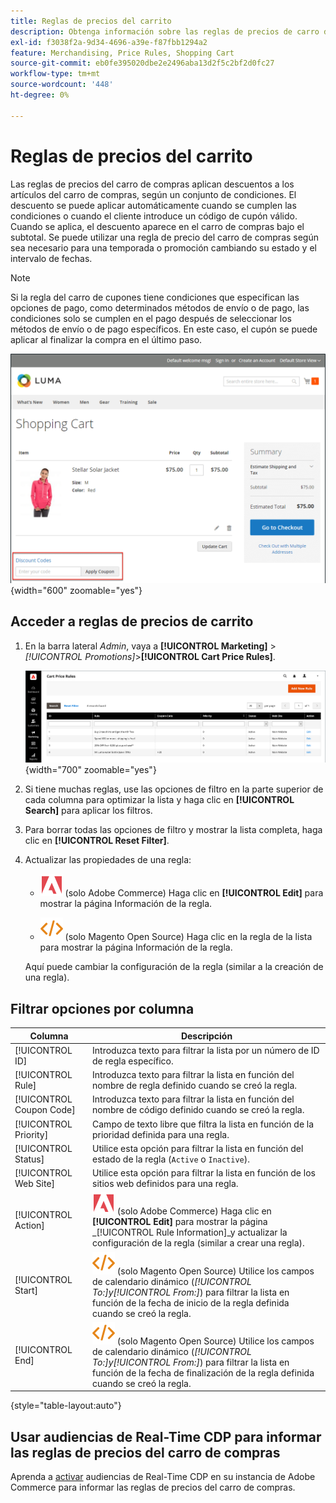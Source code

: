 ```yaml
---
title: Reglas de precios del carrito
description: Obtenga información sobre las reglas de precios de carro de compras que aplican descuentos a los artículos del carro de compras en función de un conjunto de condiciones.
exl-id: f3038f2a-9d34-4696-a39e-f87fbb1294a2
feature: Merchandising, Price Rules, Shopping Cart
source-git-commit: eb0fe395020dbe2e2496aba13d2f5c2bf2d0fc27
workflow-type: tm+mt
source-wordcount: '448'
ht-degree: 0%

---
```


# Reglas de precios del carrito

Las reglas de precios del carro de compras aplican descuentos a los artículos del carro de compras, según un conjunto de condiciones. El descuento se puede aplicar automáticamente cuando se cumplen las condiciones o cuando el cliente introduce un código de cupón válido. Cuando se aplica, el descuento aparece en el carro de compras bajo el subtotal. Se puede utilizar una regla de precio del carro de compras según sea necesario para una temporada o promoción cambiando su estado y el intervalo de fechas.

>[!NOTE]
>
>Si la regla del carro de cupones tiene condiciones que especifican las opciones de pago, como determinados métodos de envío o de pago, las condiciones solo se cumplen en el pago después de seleccionar los métodos de envío o de pago específicos. En este caso, el cupón se puede aplicar al finalizar la compra en el último paso.

![Ejemplo de tienda - cupón de aplicación del carro de compras](./assets/storefront-cart-apply-coupon.png){width="600" zoomable="yes"}

## Acceder a reglas de precios de carrito

1. En la barra lateral _Admin_, vaya a **[!UICONTROL Marketing]** > _[!UICONTROL Promotions]_>**[!UICONTROL Cart Price Rules]**.

   ![Regla de precio del carro de compras](./assets/price-rule-cart.png){width="700" zoomable="yes"}

1. Si tiene muchas reglas, use las opciones de filtro en la parte superior de cada columna para optimizar la lista y haga clic en **[!UICONTROL Search]** para aplicar los filtros.

1. Para borrar todas las opciones de filtro y mostrar la lista completa, haga clic en **[!UICONTROL Reset Filter]**.

1. Actualizar las propiedades de una regla:

   - ![Adobe Commerce](../assets/adobe-logo.svg) (solo Adobe Commerce) Haga clic en **[!UICONTROL Edit]** para mostrar la página Información de la regla.

   - ![Magento Open Source](../assets/open-source.svg) (solo Magento Open Source) Haga clic en la regla de la lista para mostrar la página Información de la regla.

   Aquí puede cambiar la configuración de la regla (similar a la creación de una regla).

## Filtrar opciones por columna

| Columna | Descripción |
|--- |--- |
| [!UICONTROL ID] | Introduzca texto para filtrar la lista por un número de ID de regla específico. |
| [!UICONTROL Rule] | Introduzca texto para filtrar la lista en función del nombre de regla definido cuando se creó la regla. |
| [!UICONTROL Coupon Code] | Introduzca texto para filtrar la lista en función del nombre de código definido cuando se creó la regla. |
| [!UICONTROL Priority] | Campo de texto libre que filtra la lista en función de la prioridad definida para una regla. |
| [!UICONTROL Status] | Utilice esta opción para filtrar la lista en función del estado de la regla (`Active` o `Inactive`). |
| [!UICONTROL Web Site] | Utilice esta opción para filtrar la lista en función de los sitios web definidos para una regla. |
| [!UICONTROL Action] | ![Adobe Commerce](../assets/adobe-logo.svg) (solo Adobe Commerce) Haga clic en **[!UICONTROL Edit]** para mostrar la página _[!UICONTROL Rule Information]_y actualizar la configuración de la regla (similar a crear una regla). |
| [!UICONTROL Start] | ![Magento Open Source](../assets/open-source.svg) (solo Magento Open Source) Utilice los campos de calendario dinámico (_[!UICONTROL To:]_y_[!UICONTROL From:]_) para filtrar la lista en función de la fecha de inicio de la regla definida cuando se creó la regla. |
| [!UICONTROL End] | ![Magento Open Source](../assets/open-source.svg) (solo Magento Open Source) Utilice los campos de calendario dinámico (_[!UICONTROL To:]_y_[!UICONTROL From:]_) para filtrar la lista en función de la fecha de finalización de la regla definida cuando se creó la regla. |

{style="table-layout:auto"}

## Usar audiencias de Real-Time CDP para informar las reglas de precios del carro de compras

Aprenda a [activar](../customers/audience-activation.md) audiencias de Real-Time CDP en su instancia de Adobe Commerce para informar las reglas de precios del carro de compras.

